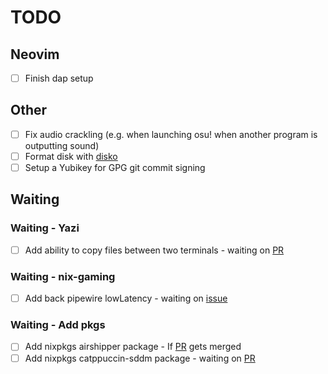 # TODO

## Neovim

- [ ] Finish dap setup

## Other

- [ ] Fix audio crackling (e.g. when launching osu! when another program is outputting sound)
- [ ] Format disk with [disko](https://github.com/nix-community/disko)
- [ ] Setup a Yubikey for GPG git commit signing

## Waiting

### Waiting - Yazi

- [ ] Add ability to copy files between two terminals - waiting on [PR](https://github.com/sxyazi/yazi/pull/826)

### Waiting - nix-gaming

- [ ] Add back pipewire lowLatency - waiting on [issue](https://github.com/fufexan/nix-gaming/issues/161)

### Waiting - Add pkgs

- [ ] Add nixpkgs airshipper package - If [PR](https://github.com/NixOS/nixpkgs/pull/294041) gets merged
- [ ] Add nixpkgs catppuccin-sddm package - waiting on [PR](https://github.com/NixOS/nixpkgs/pull/255808)
